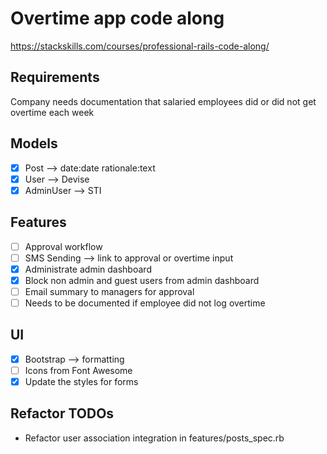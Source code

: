 # Overtime app code along

<https://stackskills.com/courses/professional-rails-code-along/>

## Requirements

Company needs documentation that salaried employees did or did not get overtime
each week

## Models

- [x] Post --> date:date rationale:text
- [x] User --> Devise
- [x] AdminUser --> STI

## Features

- [ ] Approval workflow
- [ ] SMS Sending --> link to approval or overtime input
- [x] Administrate admin dashboard
- [x] Block non admin and guest users from admin dashboard
- [ ] Email summary to managers for approval
- [ ] Needs to be documented if employee did not log overtime

## UI

- [x] Bootstrap --> formatting
- [ ] Icons from Font Awesome
- [x] Update the styles for forms

## Refactor TODOs

- Refactor user association integration in features/posts_spec.rb
